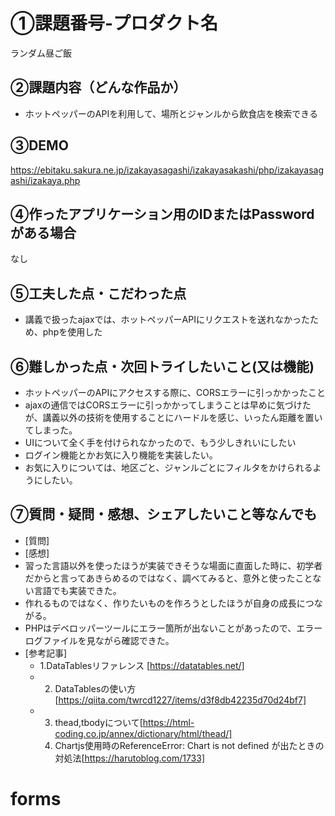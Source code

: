 # ①課題番号-プロダクト名

ランダム昼ご飯

## ②課題内容（どんな作品か）

- ホットペッパーのAPIを利用して、場所とジャンルから飲食店を検索できる

## ③DEMO

https://ebitaku.sakura.ne.jp/izakayasagashi/izakayasakashi/php/izakayasagashi/izakaya.php

## ④作ったアプリケーション用のIDまたはPasswordがある場合

なし

## ⑤工夫した点・こだわった点

- 講義で扱ったajaxでは、ホットペッパーAPIにリクエストを送れなかったため、phpを使用した

## ⑥難しかった点・次回トライしたいこと(又は機能)

- ホットペッパーのAPIにアクセスする際に、CORSエラーに引っかかったこと
- ajaxの通信ではCORSエラーに引っかかってしまうことは早めに気づけたが、講義以外の技術を使用することにハードルを感じ、いったん距離を置いてしまった。
- UIについて全く手を付けられなかったので、もう少しきれいにしたい
- ログイン機能とかお気に入り機能を実装したい。
- お気に入りについては、地区ごと、ジャンルごとにフィルタをかけられるようにしたい。

## ⑦質問・疑問・感想、シェアしたいこと等なんでも

- [質問]
- [感想]
- 習った言語以外を使ったほうが実装できそうな場面に直面した時に、初学者だからと言ってあきらめるのではなく、調べてみると、意外と使ったことない言語でも実装できた。
- 作れるものではなく、作りたいものを作ろうとしたほうが自身の成長につながる。
- PHPはデベロッパーツールにエラー箇所が出ないことがあったので、エラーログファイルを見ながら確認できた。
- [参考記事]
  - 1.DataTablesリファレンス [https://datatables.net/]
  - 2. DataTablesの使い方[https://qiita.com/twrcd1227/items/d3f8db42235d70d24bf7]
  - 3. thead,tbodyについて[https://html-coding.co.jp/annex/dictionary/html/thead/]
    4. Chartjs使用時のReferenceError: Chart is not defined が出たときの対処法[https://harutoblog.com/1733]
# forms

